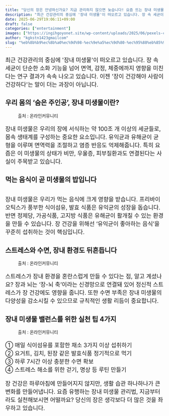 ```yaml
---
title: "당신의 장은 안녕하신가요? 지금 관리하지 않으면 늦습니다! 요즘 뜨는 장내 미생물 균형법"
description: "최근 건강관리의 중심에 '장내 미생물'이 떠오르고 있습니다. 장 속 세균이 단순한 소화 기능을 넘어 면역, 감정, 체중에까지 영향을 미친다는 연구 결과가 속속 나오고 있습니다. 이젠 '장이 건강해야 사람이 건강하다'는 말이 더는 과장이 아닙니다."
date: 2025-06-29T19:06:11+09:00
draft: false
categories: ["entertainment"]
images: ["https://ingihgoyonet.site/wp-content/uploads/2025/06/pexels-cdc-library-3992943-1-787x1024.jpg", "https://ingihgoyonet.site/wp-content/uploads/2025/06/pexels-tirachard-kumtanom-112571-733851-1024x683.jpg", "https://ingihgoyonet.site/wp-content/uploads/2025/06/pexels-punttim-52608-1-1024x685.jpg", "https://ingihgoyonet.site/wp-content/uploads/2025/06/pexels-shkrabaanthony-6823261-683x1024.jpg"]
author: "kgkstn1423gmailcom"
slug: "%eb%8b%b9%ec%8b%a0%ec%9d%98-%ec%9e%a5%ec%9d%80-%ec%95%88%eb%85%95%ed%95%98%ec%8b%a0%ea%b0%80%ec%9a%94-%ec%a7%80%ea%b8%88-%ea%b4%80%eb%a6%ac%ed%95%98%ec%a7%80-%ec%95%8a%ec%9c%bc%eb%a9%b4-%eb%8a%a6"
---
```


<p style="font-size:18px">최근 건강관리의 중심에 '장내 미생물'이 떠오르고 있습니다. 장 속 세균이 단순한 소화 기능을 넘어 면역, 감정, 체중에까지 영향을 미친다는 연구 결과가 속속 나오고 있습니다. 이젠 '장이 건강해야 사람이 건강하다'는 말이 더는 과장이 아닙니다.</p> <h2 >우리 몸의 ‘숨은 주인공’, 장내 미생물이란?</h2> <figure ><img src="https://ingihgoyonet.site/wp-content/uploads/2025/06/pexels-cdc-library-3992943-1-787x1024.jpg" alt="" style="aspect-ratio:16/9;object-fit:cover"/><figcaption >출처 : 온라인커뮤니티</figcaption></figure> <p style="font-size:18px">장내 미생물은 우리의 장에 서식하는 약 100조 개 이상의 세균들로, 몸속 생태계를 구성하는 중요한 요소입니다. 유익균과 유해균이 균형을 이루며 면역력을 조절하고 염증 반응도 억제해줍니다. 특히 요즘은 이 미생물의 상태가 비만, 우울증, 피부질환과도 연결된다는 사실이 주목받고 있습니다.</p> <h2 >먹는 음식이 곧 미생물의 밥입니다</h2> <figure ><img src="https://ingihgoyonet.site/wp-content/uploads/2025/06/pexels-tirachard-kumtanom-112571-733851-1024x683.jpg" alt="" style="aspect-ratio:16/9;object-fit:cover"/></figure> <p style="font-size:18px">장내 미생물은 우리가 먹는 음식에 크게 영향을 받습니다. 프리바이오틱스가 풍부한 식이섬유, 발효 식품은 유익균의 성장을 돕습니다. 반면 정제당, 가공식품, 고지방 식품은 유해균이 활개칠 수 있는 환경을 만들 수 있습니다. 장 건강을 위해선 ‘유익균이 좋아하는 음식’을 꾸준히 섭취하는 것이 핵심입니다.</p> <h2 >스트레스와 수면, 장내 환경도 뒤흔듭니다</h2> <figure ><img src="https://ingihgoyonet.site/wp-content/uploads/2025/06/pexels-punttim-52608-1-1024x685.jpg" alt="" style="aspect-ratio:16/9;object-fit:cover"/><figcaption >출처 : 온라인커뮤니티</figcaption></figure> <p style="font-size:18px">스트레스가 장내 환경을 혼란스럽게 만들 수 있다는 점, 알고 계셨나요? 장과 뇌는 ‘장-뇌 축’이라는 신경망으로 연결돼 있어 정신적 스트레스가 장 건강에도 영향을 줍니다. 또한 수면 부족은 장내 미생물의 다양성을 감소시킬 수 있으므로 규칙적인 생활 리듬이 중요합니다.</p> <h2 >장내 미생물 밸런스를 위한 실천 팁 4가지</h2> <figure ><img src="https://ingihgoyonet.site/wp-content/uploads/2025/06/pexels-shkrabaanthony-6823261-683x1024.jpg" alt="" /><figcaption >출처 : 온라인커뮤니티</figcaption></figure> <p style="font-size:18px">① 매일 식이섬유를 포함한 채소 3가지 이상 섭취하기<br>② 요거트, 김치, 된장 같은 발효식품 정기적으로 먹기<br>③ 하루 7시간 이상 충분한 수면 확보<br>④ 스트레스 해소를 위한 걷기, 명상 등 루틴 만들기</p> <p style="font-size:18px">장 건강은 하루아침에 만들어지지 않지만, 생활 습관 하나하나가 큰 변화를 만들어냅니다. 요즘 유행하는 장내 미생물 관리법, 지금부터라도 실천해보시면 어떨까요? 당신의 장은 생각보다 더 많은 것을 좌우하고 있습니다.</p>